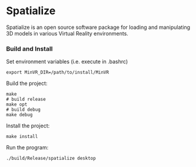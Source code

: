 # Spatialize

Spatialize is an open source software package for loading and manipulating 3D models in various Virtual Reality environments.

### Build and Install

Set environment variables (i.e. execute in .bashrc)
  ```
  export MinVR_DIR=/path/to/install/MinVR
  ```

Build the project:
  ```
  make
  # build release
  make opt
  # build debug
  make debug
  ```

Install the project:
  ```
  make install
  ```

Run the program:
  ```
  ./build/Release/spatialize desktop
  ```

